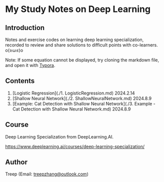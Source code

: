 # My Study Notes on Deep Learning

## Introduction

Notes and exercise codes on learning deep learning specialization, recorded to review and share solutions to difficult points with co-learners. o(≥ω≤)o

Note: If some equation cannot be displayed, try cloning the markdown file, and open it with [Typora](https://typora.io/).

## Contents

1. [Logistic Regression](./1. LogisticRegression.md) 2024.2.14
1. [Shallow Neural Network](./2. ShallowNeuralNetwork.md) 2024.8.9
1. [Example: Cat Detection with Shallow Neural Network](./3. Example - Cat Detection with Shallow Neural Network.md) 2024.8.9



## Course

Deep Learning Specialization from DeepLearning.AI.

https://www.deeplearning.ai/courses/deep-learning-specialization/



## Author

Treep (Email: treepzhang@outlook.com)